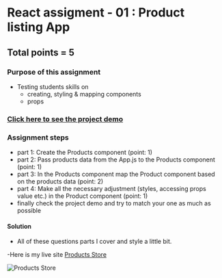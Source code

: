 # React assigment - 01 : Product listing App

## Total points = 5

### Purpose of this assignment

- Testing students skills on
  - creating, styling & mapping components
  - props

### [Click here to see the project demo](https://react-assignment-1-products-listing.netlify.app/)

### Assignment steps

- part 1: Create the Products component (point: 1)
- part 2: Pass products data from the App.js to the Products component (point: 1)
- part 3: In the Products component map the Product component based on the products data (point: 2)
- part 4: Make all the necessary adjustment (styles, accessing props value etc.) in the Product component (point: 1)
- finally check the project demo and try to match your one as much as possible

#### Solution

- All of these questions parts I cover and style a little bit.

-Here is my live site [Products Store](https://assignment-one-products-store.netlify.app/)

![Products Store]("./src/assests/products-store.png")
